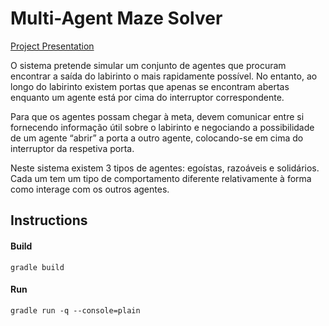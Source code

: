 # Multi-Agent Maze Solver

[Project Presentation](https://github.com/Tiagocv64/aiad-maze-solver/blob/master/presentation.pdf)

O sistema pretende simular um conjunto de agentes que procuram encontrar a saída do labirinto o mais rapidamente possível. No entanto, ao longo do labirinto existem portas que apenas se encontram abertas enquanto um agente está por cima do interruptor correspondente.

Para que os agentes possam chegar à meta, devem comunicar entre si fornecendo informação útil sobre o labirinto e negociando a possibilidade de um agente “abrir” a porta a outro agente, colocando-se em cima do interruptor da respetiva porta.

Neste sistema existem 3 tipos de agentes: egoístas, razoáveis e solidários. Cada um tem um tipo de comportamento diferente relativamente à forma como interage com os outros agentes.

## Instructions
#### Build
```
gradle build
```

#### Run
```
gradle run -q --console=plain
```
